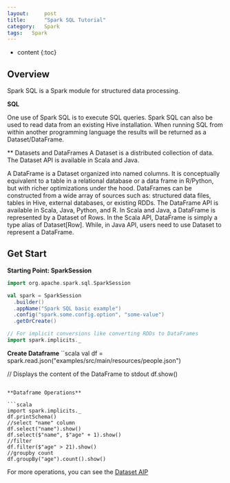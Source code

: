 ```yaml
---
layout:     post
title:      "Spark SQL Tutorial"
category:   Spark
tags:   Spark
---
```


* content
{:toc}

## Overview

Spark SQL is a Spark module for structured data processing. 

**SQL**

One use of Spark SQL is to execute SQL queries. Spark SQL can also be used to read data from an existing Hive installation. When running SQL from within another programming language the results will be returned as a Dataset/DataFrame. 

** Datasets and DataFrames
A Dataset is a distributed collection of data.  The Dataset API is available in Scala and Java. 

A DataFrame is a Dataset organized into named columns. It is conceptually equivalent to a table in a relational database or a data frame in R/Python, but with richer optimizations under the hood. DataFrames can be constructed from a wide array of sources such as: structured data files, tables in Hive, external databases, or existing RDDs. The DataFrame API is available in Scala, Java, Python, and R. In Scala and Java, a DataFrame is represented by a Dataset of Rows. In the Scala API, DataFrame is simply a type alias of Dataset[Row]. While, in Java API, users need to use Dataset<Row> to represent a DataFrame.


## Get Start

**Starting Point: SparkSession**

```scala
import org.apache.spark.sql.SparkSession

val spark = SparkSession
  .builder()
  .appName("Spark SQL basic example")
  .config("spark.some.config.option", "some-value")
  .getOrCreate()

// For implicit conversions like converting RDDs to DataFrames
import spark.implicits._
```

**Create Dataframe**
``scala
val df = spark.read.json("examples/src/main/resources/people.json")

// Displays the content of the DataFrame to stdout
df.show()
```

**Dataframe Operations**

```scala
import spark.implicits._
df.printSchema()
//select "name" column
df.select("name").show()
df.select($"name", $"age" + 1).show()
//filter
df.filter($"age" > 21).show()
//groupby count
df.groupBy("age").count().show()
```

For more operations, you can see the [Dataset AIP](http://spark.apache.org/docs/latest/api/scala/index.html#org.apache.spark.sql.Dataset)























